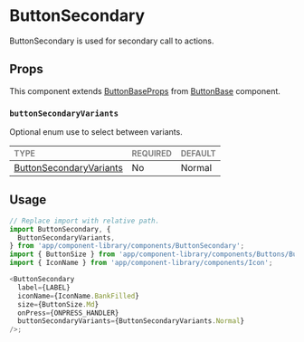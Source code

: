 # ButtonSecondary

ButtonSecondary is used for secondary call to actions.

## Props

This component extends [ButtonBaseProps](../ButtonBase/ButtonBase.types.ts#L14) from [ButtonBase](../ButtonBase/ButtonBase.tsx) component.

### `buttonSecondaryVariants`

Optional enum use to select between variants.

| <span style="color:gray;font-size:14px">TYPE</span>     | <span style="color:gray;font-size:14px">REQUIRED</span> | <span style="color:gray;font-size:14px">DEFAULT</span> |
| :------------------------------------------------------ | :------------------------------------------------------ | :----------------------------------------------------- |
| [ButtonSecondaryVariants](./ButtonSecondary.types.ts#L7) | No                                                      | Normal                                                 |

## Usage

```javascript
// Replace import with relative path.
import ButtonSecondary, {
  ButtonSecondaryVariants,
} from 'app/component-library/components/ButtonSecondary';
import { ButtonSize } from 'app/component-library/components/Buttons/Button/Button';
import { IconName } from 'app/component-library/components/Icon';

<ButtonSecondary
  label={LABEL}
  iconName={IconName.BankFilled}
  size={ButtonSize.Md}
  onPress={ONPRESS_HANDLER}
  buttonSecondaryVariants={ButtonSecondaryVariants.Normal}
/>;
```
